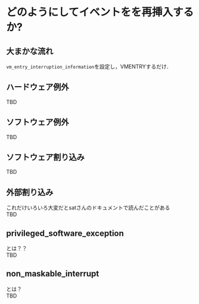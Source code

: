 # どのようにしてイベントをを再挿入するか?
## 大まかな流れ
`vm_entry_interruption_information`を設定し，VMENTRYするだけ．

## ハードウェア例外
TBD

## ソフトウェア例外
TBD

## ソフトウェア割り込み
TBD

## 外部割り込み
これだけいろいろ大変だとsatさんのドキュメントで読んだことがある  
TBD

## privileged_software_exception
とは？？  
TBD

## non_maskable_interrupt
とは？  
TBD
